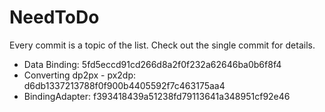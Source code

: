 # NeedToDo

Every commit is a topic of the list. 
Check out the single commit for details.

- Data Binding: 5fd5eccd91cd266d8a2f0f232a62646ba0b6f8f4
- Converting dp2px - px2dp: d6db1337213788f0f900b4405592f7c463175aa4
- BindingAdapter: f393418439a51238fd79113641a348951cf92e46
